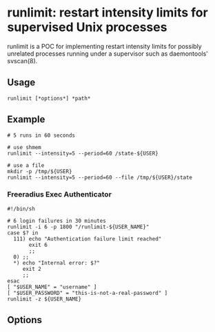 runlimit: restart intensity limits for supervised Unix processes
================================================================

runlimit is a POC for implementing restart intensity limits for possibly
unrelated processes running under a supervisor such as daemontools'
svscan(8).

Usage
-----

    runlimit [*options*] *path*

Example
-------

    # 5 runs in 60 seconds

    # use shmem
    runlimit --intensity=5 --period=60 /state-${USER}

    # use a file
    mkdir -p /tmp/${USER}
    runlimit --intensity=5 --period=60 --file /tmp/${USER}/state


### Freeradius Exec Authenticator

~~~ shell
#!/bin/sh

# 6 login failures in 30 minutes
runlimit -i 6 -p 1800 "/runlimit-${USER_NAME}"
case $? in
  111) echo "Authentication failure limit reached"
       exit 6
       ;;
  0) ;;
  *) echo "Internal error: $?"
     exit 2
     ;;
esac
[ "$USER_NAME" = "username" ]
[ "$USER_PASSWORD" = "this-is-not-a-real-password" ]
runlimit -z ${USER_NAME}
~~~

Options
-------
